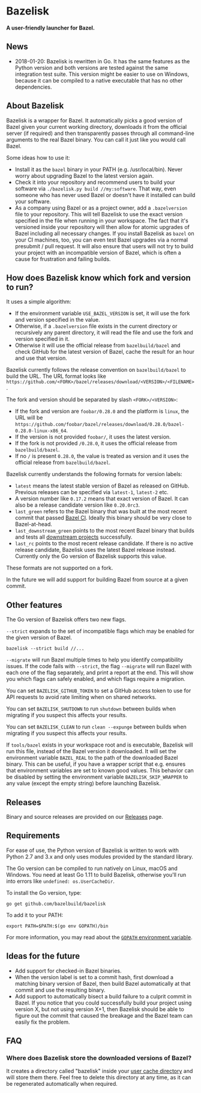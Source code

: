 # Bazelisk

**A user-friendly launcher for Bazel.**

## News

- 2018-01-20: Bazelisk is rewritten in Go. It has the same features as the Python version and both versions are tested against the same integration test suite. This version might be easier to use on Windows, because it can be compiled to a native executable that has no other dependencies.

## About Bazelisk

Bazelisk is a wrapper for Bazel. It automatically picks a good version of Bazel given your current working directory, downloads it from the official server (if required) and then transparently passes through all command-line arguments to the real Bazel binary. You can call it just like you would call Bazel.

Some ideas how to use it:
- Install it as the `bazel` binary in your PATH (e.g. /usr/local/bin). Never worry about upgrading Bazel to the latest version again.
- Check it into your repository and recommend users to build your software via `./bazelisk.py build //my:software`. That way, even someone who has never used Bazel or doesn't have it installed can build your software.
- As a company using Bazel or as a project owner, add a `.bazelversion` file to your repository. This will tell Bazelisk to use the exact version specified in the file when running in your workspace. The fact that it's versioned inside your repository will then allow for atomic upgrades of Bazel including all necessary changes. If you install Bazelisk as `bazel` on your CI machines, too, you can even test Bazel upgrades via a normal presubmit / pull request. It will also ensure that users will not try to build your project with an incompatible version of Bazel, which is often a cause for frustration and failing builds.

## How does Bazelisk know which fork and version to run?

It uses a simple algorithm:
- If the environment variable `USE_BAZEL_VERSION` is set, it will use the fork and version specified in the value.
- Otherwise, if a `.bazelversion` file exists in the current directory or recursively any parent directory, it will read the file and use the fork and version specified in it.
- Otherwise it will use the official release from `bazelbuild/bazel` and check GitHub for the latest version of Bazel, cache the result for an hour and use that version.

Bazelisk currently follows the release convention on `bazelbuild/bazel` to build the URL. The URL format looks like `https://github.com/<FORK>/bazel/releases/download/<VERSION>/<FILENAME>`.

The fork and version should be separated by slash `<FORK>/<VERSION>`:
- If the fork and version are `foobar/0.28.0` and the platform is `linux`, the URL will be `https://github.com/foobar/bazel/releases/download/0.28.0/bazel-0.28.0-linux-x86_64`.
- If the version is not provided `foobar/`, it uses the latest version.
- If the fork is not provided `/0.28.0`, it uses the official release from `bazelbuild/bazel`.
- If no `/` is present `0.28.0`, the value is treated as version and it uses the official release from `bazelbuild/bazel`.

Bazelisk currently understands the following formats for version labels:
- `latest` means the latest stable version of Bazel as released on GitHub. Previous
  releases can be specified via `latest-1`, `latest-2` etc.
- A version number like `0.17.2` means that exact version of Bazel. It can also
  be a release candidate version like `0.20.0rc3`.
- `last_green` refers to the Bazel binary that was built at the most recent commit that passed [Bazel CI](https://buildkite.com/bazel/bazel-bazel). Ideally this binary should be very close to Bazel-at-head.
- `last_downstream_green` points to the most recent Bazel binary that builds and tests all [downstream projects](https://buildkite.com/bazel/bazel-at-head-plus-downstream) successfully.
- `last_rc` points to the most recent release candidate. If there is no active release candidate, Bazelisk uses the latest Bazel release instead. Currently only the Go version of Bazelisk supports this value.

These formats are not supported on a fork.

In the future we will add support for building Bazel from source at a given commit.

## Other features

The Go version of Bazelisk offers two new flags.

`--strict` expands to the set of incompatible flags which may be enabled for the
given version of Bazel.

```shell
bazelisk --strict build //...
```

`--migrate` will run Bazel multiple times to help you identify compatibility
issues. If the code fails with `--strict`, the flag `--migrate` will run Bazel
with each one of the flag separately, and print a report at the end. This will
show you which flags can safely enabled, and which flags require a migration.

You can set `BAZELISK_GITHUB_TOKEN` to set a GitHub access token to use for API
requests to avoid rate limiting when on shared networks.

You can set `BAZELISK_SHUTDOWN` to run `shutdown` between builds when
migrating if you suspect this affects your results.

You can set `BAZELISK_CLEAN` to run `clean --expunge` between builds when
migrating if you suspect this affects your results.

If `tools/bazel` exists in your workspace root and is executable, Bazelisk will run this file,
instead of the Bazel version it downloaded. It will set the environment variable `BAZEL_REAL` to
the path of the downloaded Bazel binary. This can be useful, if you have a wrapper script that e.g.
ensures that environment variables are set to known good values. This behavior can be disabled by
setting the environment variable `BAZELISK_SKIP_WRAPPER` to any value (except the empty string)
before launching Bazelisk.

## Releases

Binary and source releases are provided on our [Releases](https://github.com/bazelbuild/bazelisk/releases) page.

## Requirements

For ease of use, the Python version of Bazelisk is written to work with Python 2.7 and 3.x and only uses modules provided by the standard library.

The Go version can be compiled to run natively on Linux, macOS and Windows. You need at least Go 1.11 to build Bazelisk, otherwise you'll run into errors like `undefined: os.UserCacheDir`.

To install the Go version, type:

```shell
go get github.com/bazelbuild/bazelisk
```

To add it to your PATH:

```shell
export PATH=$PATH:$(go env GOPATH)/bin
```

For more information, you may read about the [`GOPATH` environment
variable](https://github.com/golang/go/wiki/SettingGOPATH).

## Ideas for the future

- Add support for checked-in Bazel binaries.
- When the version label is set to a commit hash, first download a matching binary version of Bazel, then build Bazel automatically at that commit and use the resulting binary.
- Add support to automatically bisect a build failure to a culprit commit in Bazel. If you notice that you could successfully build your project using version X, but not using version X+1, then Bazelisk should be able to figure out the commit that caused the breakage and the Bazel team can easily fix the problem.

## FAQ

### Where does Bazelisk store the downloaded versions of Bazel?
It creates a directory called "bazelisk" inside your [user cache directory](https://golang.org/pkg/os/#UserCacheDir) and will store them there. Feel free to delete this directory at any time, as it can be regenerated automatically when required.
